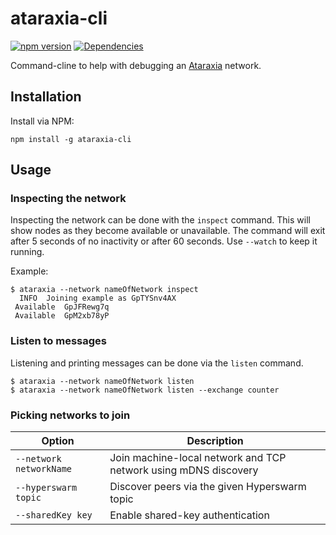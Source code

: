 # ataraxia-cli

[![npm version](https://badge.fury.io/js/ataraxia-cli.svg)](https://badge.fury.io/js/ataraxia-cli)
[![Dependencies](https://david-dm.org/aholstenson/ataraxia/status.svg?path=packages/cli)](https://david-dm.org/aholstenson/ataraxia?path=packages/cli)

Command-cline to help with debugging an [Ataraxia](https://github.com/aholstenson/ataraxia)
network.

## Installation

Install via NPM:

```
npm install -g ataraxia-cli
```

## Usage

### Inspecting the network

Inspecting the network can be done with the `inspect` command. This will
show nodes as they become available or unavailable. The command will exit
after 5 seconds of no inactivity or after 60 seconds. Use `--watch` to keep
it running.

Example:

```
$ ataraxia --network nameOfNetwork inspect
  INFO  Joining example as GpTYSnv4AX
 Available  GpJFRewg7q
 Available  GpM2xb78yP
```

### Listen to messages

Listening and printing messages can be done via the `listen` command.

```
$ ataraxia --network nameOfNetwork listen
$ ataraxia --network nameOfNetwork listen --exchange counter
```

### Picking networks to join

Option                     | Description
---------------------------|------------------
`--network networkName`    | Join machine-local network and TCP network using mDNS discovery
`--hyperswarm topic`       | Discover peers via the given Hyperswarm topic
`--sharedKey key`          | Enable shared-key authentication
